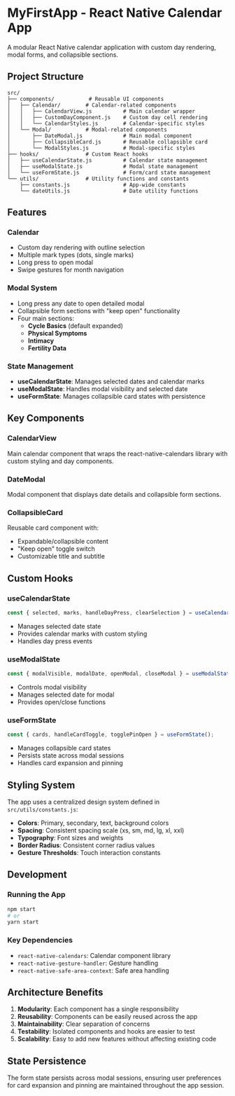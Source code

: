 # MyFirstApp - React Native Calendar App

A modular React Native calendar application with custom day rendering, modal forms, and collapsible sections.

## Project Structure

```
src/
├── components/           # Reusable UI components
│   ├── Calendar/        # Calendar-related components
│   │   ├── CalendarView.js          # Main calendar wrapper
│   │   ├── CustomDayComponent.js    # Custom day cell rendering
│   │   └── CalendarStyles.js        # Calendar-specific styles
│   └── Modal/           # Modal-related components
│       ├── DateModal.js             # Main modal component
│       ├── CollapsibleCard.js       # Reusable collapsible card
│       └── ModalStyles.js           # Modal-specific styles
├── hooks/               # Custom React hooks
│   ├── useCalendarState.js          # Calendar state management
│   ├── useModalState.js             # Modal state management
│   └── useFormState.js              # Form/card state management
└── utils/               # Utility functions and constants
    ├── constants.js                 # App-wide constants
    └── dateUtils.js                 # Date utility functions
```

## Features

### Calendar
- Custom day rendering with outline selection
- Multiple mark types (dots, single marks)
- Long press to open modal
- Swipe gestures for month navigation

### Modal System
- Long press any date to open detailed modal
- Collapsible form sections with "keep open" functionality
- Four main sections:
  - **Cycle Basics** (default expanded)
  - **Physical Symptoms**
  - **Intimacy**
  - **Fertility Data**

### State Management
- **useCalendarState**: Manages selected dates and calendar marks
- **useModalState**: Handles modal visibility and selected date
- **useFormState**: Manages collapsible card states with persistence

## Key Components

### CalendarView
Main calendar component that wraps the react-native-calendars library with custom styling and day components.

### DateModal
Modal component that displays date details and collapsible form sections.

### CollapsibleCard
Reusable card component with:
- Expandable/collapsible content
- "Keep open" toggle switch
- Customizable title and subtitle

## Custom Hooks

### useCalendarState
```javascript
const { selected, marks, handleDayPress, clearSelection } = useCalendarState();
```
- Manages selected date state
- Provides calendar marks with custom styling
- Handles day press events

### useModalState
```javascript
const { modalVisible, modalDate, openModal, closeModal } = useModalState();
```
- Controls modal visibility
- Manages selected date for modal
- Provides open/close functions

### useFormState
```javascript
const { cards, handleCardToggle, togglePinOpen } = useFormState();
```
- Manages collapsible card states
- Persists state across modal sessions
- Handles card expansion and pinning

## Styling System

The app uses a centralized design system defined in `src/utils/constants.js`:

- **Colors**: Primary, secondary, text, background colors
- **Spacing**: Consistent spacing scale (xs, sm, md, lg, xl, xxl)
- **Typography**: Font sizes and weights
- **Border Radius**: Consistent corner radius values
- **Gesture Thresholds**: Touch interaction constants

## Development

### Running the App
```bash
npm start
# or
yarn start
```

### Key Dependencies
- `react-native-calendars`: Calendar component library
- `react-native-gesture-handler`: Gesture handling
- `react-native-safe-area-context`: Safe area handling

## Architecture Benefits

1. **Modularity**: Each component has a single responsibility
2. **Reusability**: Components can be easily reused across the app
3. **Maintainability**: Clear separation of concerns
4. **Testability**: Isolated components and hooks are easier to test
5. **Scalability**: Easy to add new features without affecting existing code

## State Persistence

The form state persists across modal sessions, ensuring user preferences for card expansion and pinning are maintained throughout the app session.
